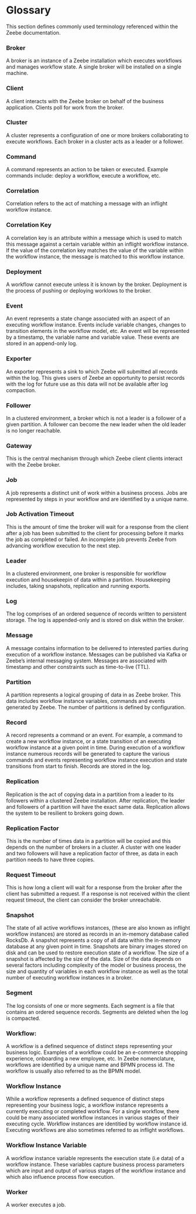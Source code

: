 # Glossary

This section defines commonly used terminology referenced within the Zeebe documentation.



### Broker
A broker is an instance of a Zeebe installation which executes workflows and manages workflow state.  A single broker will be installed on a single machine.

### Client
A client interacts with the Zeebe broker on behalf of the business application. Clients poll for work from the broker.

### Cluster
A cluster represents a configuration of one or more brokers collaborating to execute workflows.  Each broker in a cluster acts as a leader or a follower.

### Command
A command represents an action to be taken or executed.  Example commands include: deploy a workflow, execute a workflow, etc.

### Correlation
Correlation refers to the act of matching a message with an inflight workflow instance. 

 ### Correlation Key
A correlation key is an attribute within a message which is used to match this message against a certain variable within an inflight workflow instance.  If the value of the correlation key matches the value of the variable within the workflow instance, the message is matched to this workflow instance.

### Deployment
A workflow cannot execute unless it is known by the broker.  Deployment is the process of pushing or deploying worklows to the broker.

### Event
An event represents a state change associated with an aspect of an executing workflow instance.  Events include variable changes, changes to transition elements in the workflow model, etc.   An event will be represented by a timestamp, the variable name and variable value.  These events are stored in an append-only log.

### Exporter
An exporter represents a sink to which Zeebe will submitted all records within the log.  This gives users of Zeebe an opportunity to persist records with the log for future use as this data will not be available after log compaction.

### Follower
In a clustered environment, a broker which is not a leader is a follower of a given partition.  A follower can become the new leader when the old leader is no longer reachable.

### Gateway
This is the central mechanism through which Zeebe client clients interact with the Zeebe broker.

### Job
A job represents a distinct unit of work within a business process.  Jobs are represented by steps in your workflow  and are identified by a unique name.  

### Job Activation Timeout
This is the amount of time the broker will wait for a response from the client after a job has been submitted to the client for processing before it marks the job as completed or failed.  An incomplete job prevents Zeebe from advancing workflow execution to the next step.  

### Leader 
In a clustered environment, one broker is responsible for workflow execution and housekeepin of data within a partition.  Housekeeping includes, taking snapshots, replication and running exports.

### Log
The log comprises of an ordered sequence of records written to persistent storage. The log is appended-only and is stored on disk within the broker.

### Message
A message contains information to be delivered to interested parties during execution of a workflow instance.  Messages can be published via Kafka or Zeebe’s internal messaging system.  Messages are associated with timestamp and other constraints such as time-to-live (TTL).  

### Partition
A partition represents a logical grouping of data in as Zeebe broker.  This data includes workflow instance variables, commands and events generated by Zeebe. The number of partitions is defined by configuration.

### Record
A record represents a command or an event. For example, a command to create a new workflow instance, or a state transition of an executing workflow instance at a given point in time.  During execution of a workflow instance numerous records will be generated to capture the various commands and events representing workflow instance execution and state transitions from start to finish. Records are stored in the log.

### Replication
Replication is the act of copying data in a partition from a leader to its followers within a clustered Zeebe installation.   After replication, the leader and followers of a partition will have the exact same data.  Replication allows the system to be resilient to brokers going down. 

### Replication Factor
This is the number of times data in a partition will be copied and this depends on the number of brokers in a cluster.  A cluster with one leader and two followers will have a replication factor of three, as data in each partition needs to have three copies.

### Request Timeout
This is how long a client will wait for a response from the broker after the client has submitted a request.  If a response is not received within the client request timeout, the client can consider the broker unreachable.

### Snapshot
The state of all active workflows instances, (these are also known as inflight workflow instances) are stored as records in an in-memory database called  RocksDb.  A snapshot represents a copy of all data within the in-memory database at any given point in time.  Snapshots are binary images stored on disk and can be used to restore execution state of a workflow.   The size of a snapshot is affected by the size of the data.  Size of the data depends on several factors including complexity of the model or business process, the size and quantity of variables in each workflow instance as well as the total number of executing workflow instances in a broker.

### Segment
The log consists of one or more segments. Each segment is a file that contains an ordered sequence records. Segments are deleted when the log is compacted.

### Workflow:  
A workflow is a defined sequence of distinct steps representing your business logic.  Examples of a workflow could be an e-commerce shopping experience, onboarding a new employee, etc.  In Zeebe nomenclature, workflows are identified by a unique name and BPMN process id.  The workflow is usually also referred to as the BPMN model.

### Workflow Instance
While a workflow represents a defined sequence of distinct steps representing your business logic, a workflow instance represents a currently executing or completed workflow.  For a single workflow, there could be many associated workflow instances in various stages of their executing cycle.   Workflow instances are identitied by workflow instance id.  Executing workflows are also sometimes referred to as inflight workflows.

### Workflow Instance Variable
A workflow instance variable represents the execution state (i.e data) of a workflow instance.  These variables capture business process parameters which are input and output of various stages of the workflow instance and which also influence process flow execution.

### Worker
A worker executes a job.  
